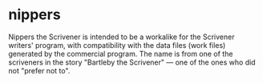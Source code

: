 # nippers
Nippers the Scrivener is intended to be a workalike for the Scrivener writers' program, with compatibility with the data files (work files) generated by the commercial program. The name is from one of the scriveners in the story "Bartleby the Scrivener" — one of the ones who did not "prefer not to".
